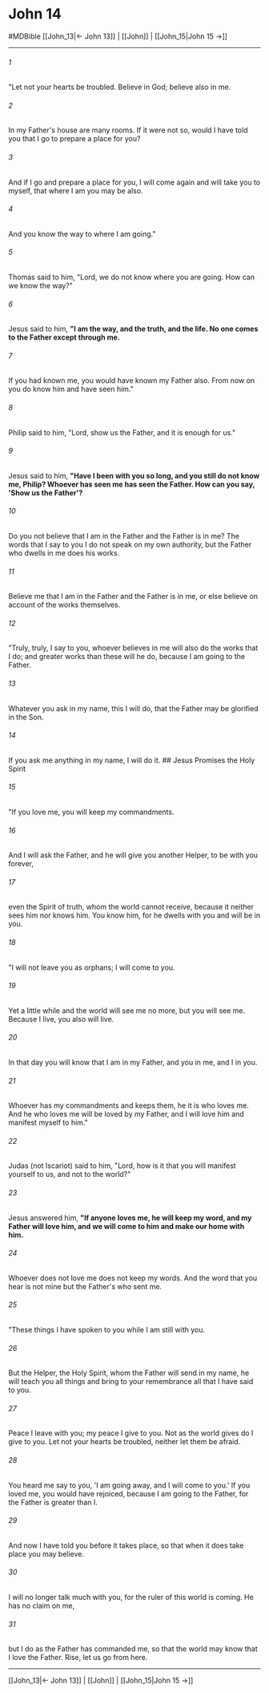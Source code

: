 # John 14
#MDBible
[[John_13|← John 13]] | [[John]] | [[John_15|John 15 →]]

***

###### 1 
"Let not your hearts be troubled. Believe in God; believe also in me. 

###### 2 
In my Father's house are many rooms. If it were not so, would I have told you that I go to prepare a place for you? 

###### 3 
And if I go and prepare a place for you, I will come again and will take you to myself, that where I am you may be also. 

###### 4 
And you know the way to where I am going." 

###### 5 
Thomas said to him, "Lord, we do not know where you are going. How can we know the way?" 

###### 6 
Jesus said to him, **"I am the way, and the truth, and the life. No one comes to the Father except through me.** 

###### 7 
If you had known me, you would have known my Father also. From now on you do know him and have seen him." 

###### 8 
Philip said to him, "Lord, show us the Father, and it is enough for us." 

###### 9 
Jesus said to him, **"Have I been with you so long, and you still do not know me, Philip? Whoever has seen me has seen the Father. How can you say, 'Show us the Father'?** 

###### 10 
Do you not believe that I am in the Father and the Father is in me? The words that I say to you I do not speak on my own authority, but the Father who dwells in me does his works. 

###### 11 
Believe me that I am in the Father and the Father is in me, or else believe on account of the works themselves. 

###### 12 
"Truly, truly, I say to you, whoever believes in me will also do the works that I do; and greater works than these will he do, because I am going to the Father. 

###### 13 
Whatever you ask in my name, this I will do, that the Father may be glorified in the Son. 

###### 14 
If you ask me anything in my name, I will do it. ## Jesus Promises the Holy Spirit 

###### 15 
"If you love me, you will keep my commandments. 

###### 16 
And I will ask the Father, and he will give you another Helper, to be with you forever, 

###### 17 
even the Spirit of truth, whom the world cannot receive, because it neither sees him nor knows him. You know him, for he dwells with you and will be in you. 

###### 18 
"I will not leave you as orphans; I will come to you. 

###### 19 
Yet a little while and the world will see me no more, but you will see me. Because I live, you also will live. 

###### 20 
In that day you will know that I am in my Father, and you in me, and I in you. 

###### 21 
Whoever has my commandments and keeps them, he it is who loves me. And he who loves me will be loved by my Father, and I will love him and manifest myself to him." 

###### 22 
Judas (not Iscariot) said to him, "Lord, how is it that you will manifest yourself to us, and not to the world?" 

###### 23 
Jesus answered him, **"If anyone loves me, he will keep my word, and my Father will love him, and we will come to him and make our home with him.** 

###### 24 
Whoever does not love me does not keep my words. And the word that you hear is not mine but the Father's who sent me. 

###### 25 
"These things I have spoken to you while I am still with you. 

###### 26 
But the Helper, the Holy Spirit, whom the Father will send in my name, he will teach you all things and bring to your remembrance all that I have said to you. 

###### 27 
Peace I leave with you; my peace I give to you. Not as the world gives do I give to you. Let not your hearts be troubled, neither let them be afraid. 

###### 28 
You heard me say to you, 'I am going away, and I will come to you.' If you loved me, you would have rejoiced, because I am going to the Father, for the Father is greater than I. 

###### 29 
And now I have told you before it takes place, so that when it does take place you may believe. 

###### 30 
I will no longer talk much with you, for the ruler of this world is coming. He has no claim on me, 

###### 31 
but I do as the Father has commanded me, so that the world may know that I love the Father. Rise, let us go from here. 

***

[[John_13|← John 13]] | [[John]] | [[John_15|John 15 →]]

